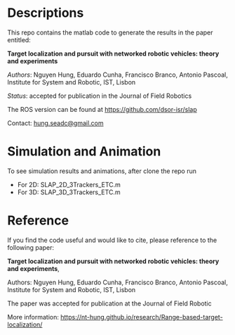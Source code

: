 # Descriptions 
This repo contains the matlab code to generate the results in the paper entitled:

**Target localization and pursuit with networked robotic vehicles: theory and experiments**

*Authors*: Nguyen Hung, Eduardo Cunha, Francisco Branco, Antonio Pascoal, Institute for System and Robotic, IST, Lisbon

*Status*: accepted for publication in the Journal of Field Robotics 

The ROS version can be found at https://github.com/dsor-isr/slap

Contact: hung.seadc@gmail.com

# Simulation and Animation
To see simulation results and animations, after clone the repo run 

- For 2D: SLAP_2D_3Trackers_ETC.m
- For 3D: SLAP_3D_3Trackers_ETC.m

# Reference
If you find the code useful and would like to cite, please reference to the following paper:

**Target localization and pursuit with networked robotic vehicles: theory and experiments**, 

Authors: Nguyen Hung, Eduardo Cunha, Francisco Branco, Antonio Pascoal, Institute for System and Robotic, IST, Lisbon

The paper was accepted for publication at the Journal of Field Robotic 

More information:
https://nt-hung.github.io/research/Range-based-target-localization/
